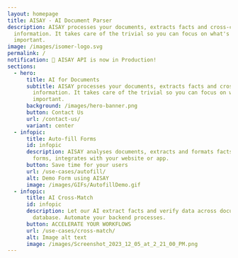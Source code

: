 ```yaml
---
layout: homepage
title: AISAY - AI Document Parser
description: AISAY processes your documents, extracts facts and cross-checks
  information. It takes care of the trivial so you can focus on what's
  important.
image: /images/isomer-logo.svg
permalink: /
notification: 🎉 AISAY API is now in Production!
sections:
  - hero:
      title: AI for Documents
      subtitle: AISAY processes your documents, extracts facts and cross-checks
        information. It takes care of the trivial so you can focus on what's
        important.
      background: /images/hero-banner.png
      button: Contact Us
      url: /contact-us/
      variant: center
  - infopic:
      title: Auto-fill Forms
      id: infopic
      description: AISAY analyses documents, extracts and formats facts to fill in the
        forms, integrates with your website or app.
      button: Save time for your users
      url: /use-cases/autofill/
      alt: Demo Form using AISAY
      image: /images/GIFs/AutofillDemo.gif
  - infopic:
      title: AI Cross-Match
      id: infopic
      description: Let our AI extract facts and verify data across documents and your
        database. Automate your backend processes.
      button: ACCELERATE YOUR WORKFLOWS
      url: /use-cases/cross-match/
      alt: Image alt text
      image: /images/Screenshot_2023_12_05_at_2_21_00_PM.png
---
```

